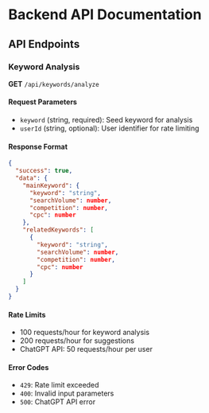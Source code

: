# Backend API Documentation

## API Endpoints

### Keyword Analysis
**GET** `/api/keywords/analyze`

#### Request Parameters
- `keyword` (string, required): Seed keyword for analysis
- `userId` (string, optional): User identifier for rate limiting

#### Response Format
```json
{
  "success": true,
  "data": {
    "mainKeyword": {
      "keyword": "string",
      "searchVolume": number,
      "competition": number,
      "cpc": number
    },
    "relatedKeywords": [
      {
        "keyword": "string",
        "searchVolume": number,
        "competition": number,
        "cpc": number
      }
    ]
  }
}
```

#### Rate Limits
- 100 requests/hour for keyword analysis
- 200 requests/hour for suggestions
- ChatGPT API: 50 requests/hour per user

#### Error Codes
- `429`: Rate limit exceeded
- `400`: Invalid input parameters
- `500`: ChatGPT API error
